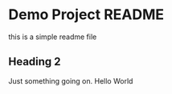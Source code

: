# Demo Project README

this is a simple readme file

## Heading 2

Just something going on. Hello World
